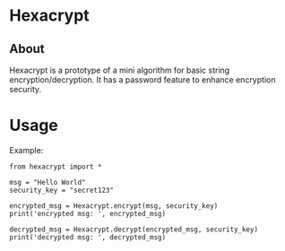 # Hexacrypt


## About
Hexacrypt is a prototype of a mini algorithm for basic string encryption/decryption.
It has a password feature to enhance encryption security.


# Usage

Example:
	
	from hexacrypt import *
	
	msg = "Hello World"
	security_key = "secret123"
	
	encrypted_msg = Hexacrypt.encrypt(msg, security_key)
	print('encrypted msg: ', encrypted_msg)
	
	decrypted_msg = Hexacrypt.decrypt(encrypted_msg, security_key)
	print('decrypted msg: ', decrypted_msg)